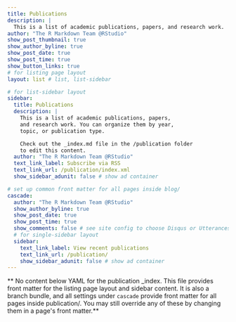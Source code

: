 ```yaml
---
title: Publications
description: |
  This is a list of academic publications, papers, and research work.
author: "The R Markdown Team @RStudio"
show_post_thumbnail: true
show_author_byline: true
show_post_date: true
show_post_time: true
show_button_links: true
# for listing page layout
layout: list # list, list-sidebar

# for list-sidebar layout
sidebar:
  title: Publications
  description: |
    This is a list of academic publications, papers,
    and research work. You can organize them by year,
    topic, or publication type.

    Check out the _index.md file in the /publication folder
    to edit this content. 
  author: "The R Markdown Team @RStudio"
  text_link_label: Subscribe via RSS
  text_link_url: /publication/index.xml
  show_sidebar_adunit: false # show ad container

# set up common front matter for all pages inside blog/
cascade:
  author: "The R Markdown Team @RStudio"
  show_author_byline: true
  show_post_date: true
  show_post_time: true
  show_comments: false # see site config to choose Disqus or Utterances
  # for single-sidebar layout
  sidebar:
    text_link_label: View recent publications
    text_link_url: /publication/
    show_sidebar_adunit: false # show ad container
---
```


** No content below YAML for the publication _index. This file provides front matter for the listing page layout and sidebar content. It is also a branch bundle, and all settings under `cascade` provide front matter for all pages inside publication/. You may still override any of these by changing them in a page's front matter.**
